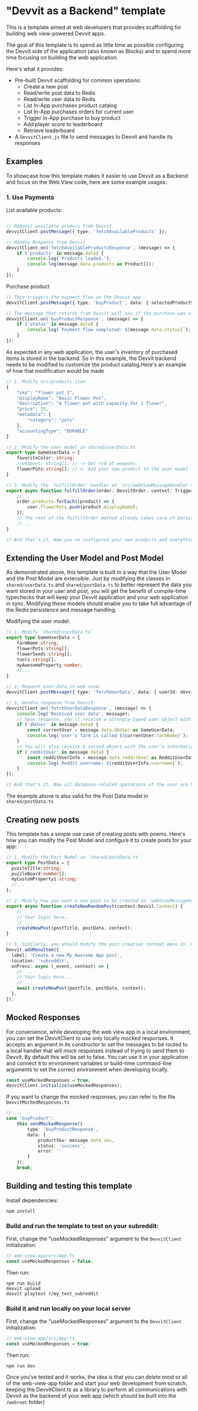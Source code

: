 # "Devvit as a Backend" template

This is a template aimed at web developers that provides scaffolding for building web view-powered Devvit apps.

The goal of this template is to spend as little time as possible configuring the Devvit side of the application (also known as Blocks) and to spend more time focusing on building the web application.

Here's what it provides:

 - Pre-built Devvit scaffolding for common operations:
    - Create a new post
    - Read/write post data to Redis
    - Read/write user data to Redis
    - List In-App purchases product catalog
    - List In-App purchases orders for current user
    - Trigger In-App purchase to buy product
    - Add player score to leaderboard
    - Retrieve leaderboard
 - A `DevvitClient.js` file to send messages to Devvit and handle its responses

## Examples
To showcase how this template makes it easier to use Devvit as a Backend and focus on the Web View code, here are some example usages:

### 1. Use Payments

List available products:

```typescript

// Request available producs from Devvit
devvitClient.postMessage({ type: 'fetchAvailableProducts' });

// Handle Response from Devvit
devvitClient.on('fetchAvailableProductsResponse', (message) => {
    if ('products' in message.data) {
        console.log('Products loaded.');
        console.log(message.data.products as Product[]);
    }
});
```

Purchase product
```typescript
// This triggers the payment flow on the Devvit app
devvitClient.postMessage({ type: 'buyProduct', data: { selectedProductSku } });

// The message that returns from Devvit will say if the purchase was a success or not
devvitClient.on('buyProductResponse', (message) => {
    if ('status' in message.data) {
        console.log(`Payment flow completed: ${message.data.status}`);
    }
});
```

As expected in any web application, the user's inventory of purchased items is stored in the backend. So in this example, the Devvit backend needs to be modified to customize the product catalog.Here's an example of how that modification would be made

```typescript
// 1. Modify src/products.json
{
    "sku": "flower_pot_1",
    "displayName": "Basic Flower Pot",
    "description": "A flower pot with capacity for 1 flower",
    "price": 25,
    "metadata": {
        "category": "pots"
    },
    "accountingType": "DURABLE"
}

// 2. Modify the user model in shared/userData.ts
export type GameUserData = {
    favoriteColor: string;
    //weapons: string[]; // -> Get rid of weapons
    flowerPots:string[]; // <- Add your new product to the user model
}

// 3. Modify the `fulfillOrder` handler at `src/webViewMessageHandler.ts`
export async function fulfillOrder(order: DevvitOrder, context: TriggerContext) {
    //...
    order.products.forEach((product) => {
        user.flowerPots.push(product.displayName);
    });
    // The rest of the fulfillOrder method already takes care of persisting this to Redis
    //...
}

// And that's it. Now you've configured your own products and everything else will work accordingly (fetch user data, fetch products, fetch orders, etc.)
```

## Extending the User Model and Post Model
As demonstrated above, this template is built in a way that the User Model and the Post Model are extensible. Just by modifying the classes in `shared/userData.ts` and `shared/postData.ts` to better represent the data you want stored in your user and post, you will get the benefit of compile-time typechecks that will keep your Devvit application and your web application in sync. Modifying these models should enable you to take full advantage of the Redis persistence and message handling.

Modifying the user model:
```typescript
// 1. Modify `shared/userData.ts`
export type GameUserData = {
    farmName:string;
    flowerPots:string[];
    flowerSeeds:string[];
    tools:string[];   
    myAwesomeProperty:number;
    //...
}

// 2. Request user data in web view:
devvitClient.postMessage({ type: 'fetchUserData', data: { userId: devvitClient.userId! } });

// 3. Handle response from Devvit
devvitClient.on('fetchUserDataResponse', (message) => {
    console.log('Received user data', message);
    // Upon response, you'll receive a strongly-typed user object with the custom properties defined in your model
    if ('dbUser' in message.data) {
        const currentUser = message.data.dbUser as GameUserData;
        console.log(`User's farm is called ${currentUser.farmName}`);
    }
    // You will also receive a second object with the user's information from the Reddit API:
    if ('redditUser' in message.data) {
        const redditUserInfo = message.data.redditUser as RedditUserData;
        console.log(`Reddit username: ${redditUserInfo.username}`);
    }
});

// And that's it. Now all database-related operations of the user are handled for you without needing to customize the Devvit code.
```

The example above is also valid for the Post Data model in `shared/postData.ts`

## Creating new posts
This template has a simple use case of creating posts with poems. 
Here's how you can modify the Post Model and configure it to create posts for your app:
```typescript
// 1. Modify the Post Model in `shared/postData.ts`
export type PostData = {
  puzzleTitle:string;
  puzzleBoard:number[];
  myCustomProperty1:string;
  //...
};

// 2. Modify how you want a new post to be created in `webViewMessageHandler.tsx`
export async function createNewRandomPost(context:Devvit.Context) {
    // ...
    // Your logic here..
    // ...
    createNewPost(postTitle, postData, context);
}

// 3. Similarly, you should modify the post creation context menu in `menuActions.tsx`
Devvit.addMenuItem({
  label: 'Create a new My Awesome App post',
  location: 'subreddit',
  onPress: async (_event, context) => {
    // ...
    // Your logic here...
    // ...
    await createNewPost(postTile, postData, context);
  },
});
```

## Mocked Responses
For convenience, while developing the web view app in a local environment, you can set the DevvitClient to use only locally mocked responses. 
It accepts an argument in its constructor to set the messages to be routed to a local handler that will mock responses instead of trying to send them to Devvit. By default this will be set to false.
You can use it in your application and connect it to environment variables or build-time command-line arguments to set the correct environment when developing locally.

```typescript
const useMockedResponses = true;
devvitClient.initialize(useMockedResponses);
```

If you want to change the mocked responses, you can refer to the file `DevvitMockedResponses.ts`
```typescript
// ...
case 'buyProduct':
    this.sendMockedResponse({
        type: 'buyProductResponse',
        data: {
            productSku: message.data.sku,
            status: 'success',
            error: ''
        }
    });
    break;
```



## Building and testing this template

Install dependencies:
```
npm install
```

### Build and run the template to test on your subreddit:

First, change the "useMockedResponses" argument to the `DevvitClient` initialization:
```typescript
// web-view-app/src/App.ts
const useMockedResponses = false;
```

Then run:
```
npm run build
devvit upload
devvit playtest r/my_test_subreddit
```

### Build it and run locally on your local server
First, change the "useMockedResponses" argument to the `DevvitClient` initialization:
```typescript
// web-view-app/src/App.ts
const useMockedResponses = true;
```

Then run:
```
npm run dev
```


Once you've tested and it works, the idea is that you can delete most or all of the web-view-app folder and start your web development from scratch, keeping the DevvitClient.ts as a library to perform all communications with Devvit as the backend of your web app (which should be built into the `/webroot` folder)


